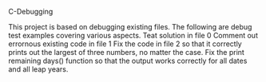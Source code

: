 C-Debugging

This project is based on debugging existing files. The following are debug test examples covering various aspects.
Teat solution in file 0
Comment out errornous existing code in file 1
Fix the code in file 2 so that it correctly prints out the largest of three numbers, no matter the case.
Fix the print remaining days() function so that the output works correctly for all dates and all leap years.
